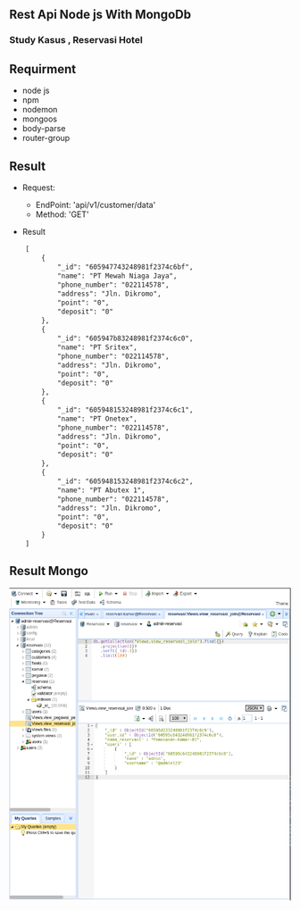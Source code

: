 ## Rest Api Node js With MongoDb
### Study Kasus , Reservasi Hotel

## Requirment

- node js
- npm
- nodemon
- mongoos
- body-parse
- router-group

## Result 

- Request:
    - EndPoint: 'api/v1/customer/data'
    - Method: 'GET'

- Result

```
    [
        {
            "_id": "605947743248981f2374c6bf",
            "name": "PT Mewah Niaga Jaya",
            "phone_number": "022114578",
            "address": "Jln. Dikromo",
            "point": "0",
            "deposit": "0"
        },
        {
            "_id": "605947b83248981f2374c6c0",
            "name": "PT Sritex",
            "phone_number": "022114578",
            "address": "Jln. Dikromo",
            "point": "0",
            "deposit": "0"
        },
        {
            "_id": "605948153248981f2374c6c1",
            "name": "PT Onetex",
            "phone_number": "022114578",
            "address": "Jln. Dikromo",
            "point": "0",
            "deposit": "0"
        },
        {
            "_id": "605948153248981f2374c6c2",
            "name": "PT Abutex 1",
            "phone_number": "022114578",
            "address": "Jln. Dikromo",
            "point": "0",
            "deposit": "0"
        }
    ]
```

## Result Mongo

![alt text](https://github.com/Ilyasyasin072/Rest-Api-Node-Mongo/blob/main/public/assets/img/Screenshot%20from%202021-03-23%2013-37-47.png)